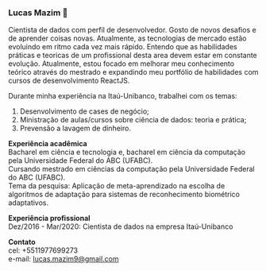 ### Lucas Mazim 👋

Cientista de dados com perfil de desenvolvedor. Gosto de novos desafios e de aprender coisas novas. Atualmente, as tecnologias de mercado estão evoluindo em ritmo cada vez mais rápido. Entendo que as habilidades práticas e teoricas de um profissional desta area devem estar em constante evolução. Atualmente, estou focado em melhorar meu conhecimento teórico através do mestrado e expandindo meu portfólio de habilidades com cursos de desenvolvimento ReactJS.

Durante minha experiência na Itaú-Unibanco, trabalhei com os temas: 
1. Desenvolvimento de cases de negócio; 
2. Ministração de aulas/cursos sobre ciência de dados: teoria e prática;
3. Prevensão a lavagem de dinheiro.

__Experiência acadêmica__
<br/>Bacharel em ciência e tecnologia e, bacharel em ciência da computação pela Universidade Federal do ABC (UFABC).
<br/>Cursando mestrado em ciências da computação pela Universidade Federal do ABC (UFABC).
<br/>Tema da pesquisa: Aplicação de meta-aprendizado na escolha de algoritmos de adaptação para sistemas de reconhecimento biométrico adaptativos.

__Experiência profissional__
<br/>Dez/2016 - Mar/2020: Cientista de dados na empresa Itaú-Unibanco

__Contato__
<br/>cel: +5511977699273
<br/>e-mail: lucas.mazim9@gmail.com
<!--
**glauberiano/glauberiano** is a ✨ _special_ ✨ repository because its `README.md` (this file) appears on your GitHub profile.

Here are some ideas to get you started:

- 🔭 I’m currently working on ...
- 🌱 I’m currently learning ...
- 👯 I’m looking to collaborate on ...
- 🤔 I’m looking for help with ...
- 💬 Ask me about ...
- 📫 How to reach me: ...
- 😄 Pronouns: ...
- ⚡ Fun fact: ...
-->
